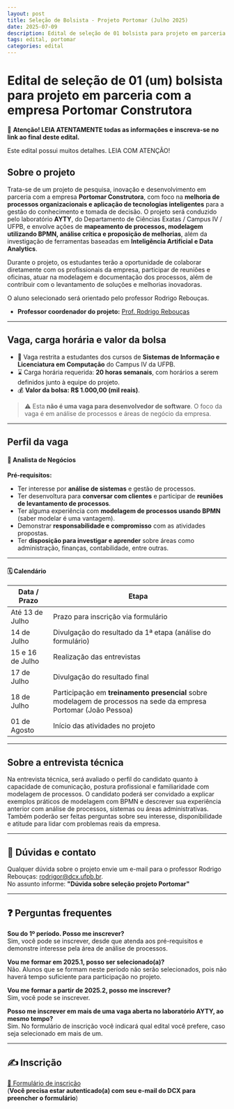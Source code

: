 ```yaml
---
layout: post
title: Seleção de Bolsista - Projeto Portomar (Julho 2025)
date: 2025-07-09
description: Edital de seleção de 01 bolsista para projeto em parceria com a empresa Portomar Construtora.
tags: edital, portomar
categories: edital
---
```


# Edital de seleção de 01 (um) bolsista para projeto em parceria com a empresa Portomar Construtora


🚨 **Atenção! LEIA ATENTAMENTE todas as informações e inscreva-se no link
ao final deste edital.**

Este edital possui muitos detalhes. LEIA COM ATENÇÃO!

## Sobre o projeto

Trata-se de um projeto de pesquisa, inovação e desenvolvimento em parceria com a empresa **Portomar Construtora**, com foco na **melhoria de processos organizacionais e aplicação de tecnologias inteligentes** para a gestão do conhecimento e tomada de decisão. O projeto será conduzido pelo laboratório **AYTY**, do Departamento de Ciências Exatas / Campus IV / UFPB, e envolve ações de **mapeamento de processos, modelagem utilizando BPMN, análise crítica e proposição de melhorias**, além da investigação de ferramentas baseadas em **Inteligência Artificial e Data Analytics**.

Durante o projeto, os estudantes terão a oportunidade de colaborar diretamente com os profissionais da empresa, participar de reuniões e oficinas, atuar na modelagem e documentação dos processos, além de contribuir com o levantamento de soluções e melhorias inovadoras.

O aluno selecionado será orientado pelo professor Rodrigo Rebouças.

* **Professor coordenador do projeto:** [Prof. Rodrigo Rebouças](/equipe/professores/rodrigor/)

---

## Vaga, carga horária e valor da bolsa

- 🎯 Vaga restrita a estudantes dos cursos de **Sistemas de Informação e Licenciatura em Computação** do Campus IV da UFPB.
- ⌛️ Carga horária requerida: **20 horas semanais**, com horários a serem definidos junto à equipe do projeto.
- 💰 **Valor da bolsa: R$ 1.000,00 (mil reais)**.

> ⚠️ Esta **não é uma vaga para desenvolvedor de software**. O foco da vaga é em análise de processos e áreas de negócio da empresa.

---

## Perfil da vaga

#### 🧾 Analista de Negócios

**Pré-requisitos:**

- Ter interesse por **análise de sistemas** e gestão de processos.
- Ter desenvoltura para **conversar com clientes** e participar de **reuniões de levantamento de processos**.
- Ter alguma experiência com **modelagem de processos usando BPMN** (saber modelar é uma vantagem).
- Demonstrar **responsabilidade e compromisso** com as atividades propostas.
- Ter **disposição para investigar e aprender** sobre áreas como administração, finanças, contabilidade, entre outras.

---

#### 🗓️ Calendário

| Data / Prazo             | Etapa                                                                 |
|--------------------------|-----------------------------------------------------------------------|
| Até 13 de Julho          | Prazo para inscrição via formulário                                   |
| 14 de Julho              | Divulgação do resultado da 1ª etapa (análise do formulário)           |
| 15 e 16 de Julho         | Realização das entrevistas                                            |
| 17 de Julho              | Divulgação do resultado final                                         |
| 18 de Julho              | Participação em **treinamento presencial** sobre modelagem de processos na sede da empresa Portomar (João Pessoa) |
| 01 de Agosto             | Início das atividades no projeto                                      |

---

## Sobre a entrevista técnica

Na entrevista técnica, será avaliado o perfil do candidato quanto à capacidade de comunicação, postura profissional e familiaridade com modelagem de processos. O candidato poderá ser convidado a explicar exemplos práticos de modelagem com BPMN e descrever sua experiência anterior com análise de processos, sistemas ou áreas administrativas. Também poderão ser feitas perguntas sobre seu interesse, disponibilidade e atitude para lidar com problemas reais da empresa.

---

## 📧 Dúvidas e contato

Qualquer dúvida sobre o projeto envie um e-mail para o professor Rodrigo Rebouças: [rodrigor@dcx.ufpb.br](mailto:rodrigor@dcx.ufpb.br).  
No assunto informe: **"Dúvida sobre seleção projeto Portomar"**

---

## ❓ Perguntas frequentes

**Sou do 1º período. Posso me inscrever?**  
Sim, você pode se inscrever, desde que atenda aos pré-requisitos e demonstre interesse pela área de análise de processos.

**Vou me formar em 2025.1, posso ser selecionado(a)?**  
Não. Alunos que se formam neste período não serão selecionados, pois não haverá tempo suficiente para participação no projeto.

**Vou me formar a partir de 2025.2, posso me inscrever?**  
Sim, você pode se inscrever.

**Posso me inscrever em mais de uma vaga aberta no laboratório AYTY, ao mesmo tempo?**  
Sim. No formulário de inscrição você indicará qual edital você prefere, caso seja selecionado em mais de um.

---

## ✍️ Inscrição

[🔗 Formulário de inscrição](https://forms.gle/zPjwV8Cg9rvKciGm8)  
(**Você precisa estar autenticado(a) com seu e-mail do DCX para preencher o formulário**)